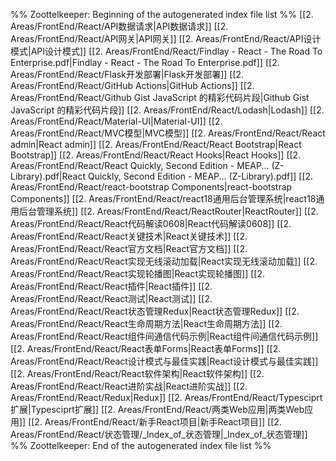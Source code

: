 %% Zoottelkeeper: Beginning of the autogenerated index file list  %%
 [[2. Areas/FrontEnd/React/API数据请求|API数据请求]]
 [[2. Areas/FrontEnd/React/API网关|API网关]]
 [[2. Areas/FrontEnd/React/API设计模式|API设计模式]]
 [[2. Areas/FrontEnd/React/Findlay - React - The Road To Enterprise.pdf|Findlay - React - The Road To Enterprise.pdf]]
 [[2. Areas/FrontEnd/React/Flask开发部署|Flask开发部署]]
 [[2. Areas/FrontEnd/React/GitHub Actions|GitHub Actions]]
 [[2. Areas/FrontEnd/React/Github Gist JavaScript 的精彩代码片段|Github Gist JavaScript 的精彩代码片段]]
 [[2. Areas/FrontEnd/React/Lodash|Lodash]]
 [[2. Areas/FrontEnd/React/Material-UI|Material-UI]]
 [[2. Areas/FrontEnd/React/MVC模型|MVC模型]]
 [[2. Areas/FrontEnd/React/React admin|React admin]]
 [[2. Areas/FrontEnd/React/React Bootstrap|React Bootstrap]]
 [[2. Areas/FrontEnd/React/React Hooks|React Hooks]]
 [[2. Areas/FrontEnd/React/React Quickly, Second Edition - MEAP... (Z-Library).pdf|React Quickly, Second Edition - MEAP... (Z-Library).pdf]]
 [[2. Areas/FrontEnd/React/react-bootstrap Components|react-bootstrap Components]]
 [[2. Areas/FrontEnd/React/react18通用后台管理系统|react18通用后台管理系统]]
 [[2. Areas/FrontEnd/React/ReactRouter|ReactRouter]]
 [[2. Areas/FrontEnd/React/React代码解读0608|React代码解读0608]]
 [[2. Areas/FrontEnd/React/React关键技术|React关键技术]]
 [[2. Areas/FrontEnd/React/React官方文档|React官方文档]]
 [[2. Areas/FrontEnd/React/React实现无线滚动加载|React实现无线滚动加载]]
 [[2. Areas/FrontEnd/React/React实现轮播图|React实现轮播图]]
 [[2. Areas/FrontEnd/React/React插件|React插件]]
 [[2. Areas/FrontEnd/React/React测试|React测试]]
 [[2. Areas/FrontEnd/React/React状态管理Redux|React状态管理Redux]]
 [[2. Areas/FrontEnd/React/React生命周期方法|React生命周期方法]]
 [[2. Areas/FrontEnd/React/React组件间通信代码示例|React组件间通信代码示例]]
 [[2. Areas/FrontEnd/React/React表单Forms|React表单Forms]]
 [[2. Areas/FrontEnd/React/React设计模式与最佳实践|React设计模式与最佳实践]]
 [[2. Areas/FrontEnd/React/React软件架构|React软件架构]]
 [[2. Areas/FrontEnd/React/React进阶实战|React进阶实战]]
 [[2. Areas/FrontEnd/React/Redux|Redux]]
 [[2. Areas/FrontEnd/React/Typesciprt扩展|Typesciprt扩展]]
 [[2. Areas/FrontEnd/React/两类Web应用|两类Web应用]]
 [[2. Areas/FrontEnd/React/新手React项目|新手React项目]]
 [[2. Areas/FrontEnd/React/状态管理/_Index_of_状态管理|_Index_of_状态管理]]
%% Zoottelkeeper: End of the autogenerated index file list  %%
